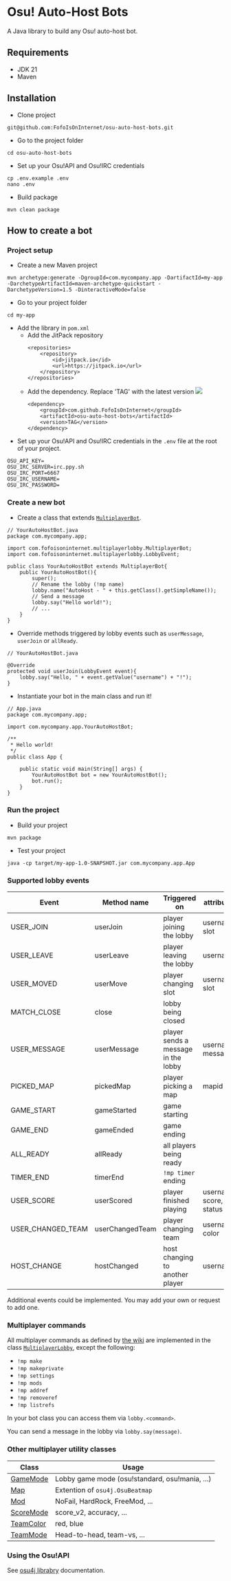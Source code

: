 # Osu! Auto-Host Bots

A Java library to build any Osu! auto-host bot.

## Requirements
- JDK 21
- Maven

## Installation
- Clone project
```
git@github.com:FofoIsOnInternet/osu-auto-host-bots.git
```
- Go to the project folder
```
cd osu-auto-host-bots
```
- Set up your Osu!API and Osu!IRC credentials
```
cp .env.example .env
nano .env
```
- Build package
```
mvn clean package
```

## How to create a bot
### Project setup
- Create a new Maven project
```
mvn archetype:generate -DgroupId=com.mycompany.app -DartifactId=my-app -DarchetypeArtifactId=maven-archetype-quickstart -DarchetypeVersion=1.5 -DinteractiveMode=false
```
- Go to your project folder
```
cd my-app
```
- Add the library in `pom.xml` 
  - Add the JitPack repository
    ```
    <repositories>
        <repository>
            <id>jitpack.io</id>
            <url>https://jitpack.io</url>
        </repository>
    </repositories>
    ```
  - Add the dependency. Replace 'TAG' with the latest version
  [![](https://jitpack.io/v/FofoIsOnInternet/osu-auto-host-bots.svg)](https://jitpack.io/#FofoIsOnInternet/osu-auto-host-bots)
    ```
    <dependency>
        <groupId>com.github.FofoIsOnInternet</groupId>
        <artifactId>osu-auto-host-bots</artifactId>
        <version>TAG</version>
    </dependency>
    ```
- Set up your Osu!API and Osu!IRC credentials in the `.env` file at the root of your project.
```
OSU_API_KEY=
OSU_IRC_SERVER=irc.ppy.sh
OSU_IRC_PORT=6667
OSU_IRC_USERNAME=
OSU_IRC_PASSWORD=
```
### Create a new bot
- Create a class that extends [`MultiplayerBot`](https://github.com/FofoIsOnInternet/osu-auto-host-bots/blob/79f79defaec0298c89899c5d8e642257d72b4dad/src/main/java/com/fofoisoninternet/multiplayerlobby/MultiplayerBot.java).
```
// YourAutoHostBot.java
package com.mycompany.app;

import com.fofoisoninternet.multiplayerlobby.MultiplayerBot;
import com.fofoisoninternet.multiplayerlobby.LobbyEvent;

public class YourAutoHostBot extends MultiplayerBot{
    public YourAutoHostBot(){
        super();
        // Rename the lobby (!mp name)
        lobby.name("AutoHost - " + this.getClass().getSimpleName());
        // Send a message
        lobby.say("Hello world!");
        // ...
    }
}
```
- Override methods triggered by lobby events such as `userMessage`, `userJoin` or `allReady`.
```
// YourAutoHostBot.java

@Override
protected void userJoin(LobbyEvent event){
    lobby.say("Hello, " + event.getValue("username") + "!");
}
```
- Instantiate your bot in the main class and run it!
```
// App.java
package com.mycompany.app;

import com.mycompany.app.YourAutoHostBot;

/**
 * Hello world!
 */
public class App {

    public static void main(String[] args) {
        YourAutoHostBot bot = new YourAutoHostBot();
        bot.run();
    }
}
```
### Run the project
- Build your project
```
mvn package
```
- Test your project
```
java -cp target/my-app-1.0-SNAPSHOT.jar com.mycompany.app.App
```

### Supported lobby events
| Event | Method name | Triggered on | attributes |
| --- | --- | --- | --- |
| USER_JOIN | userJoin | player joining the lobby | username, slot |
| USER_LEAVE | userLeave | player leaving the lobby | username |
| USER_MOVED | userMove | player changing slot | username, slot |
| MATCH_CLOSE | close | lobby being closed | |
| USER_MESSAGE | userMessage | player sends a message in the lobby | username, message |
| PICKED_MAP | pickedMap | player picking a map | mapid |
| GAME_START | gameStarted | game starting | |
| GAME_END | gameEnded | game ending | |
| ALL_READY | allReady | all players being ready | |
| TIMER_END | timerEnd | `!mp timer` ending | |
| USER_SCORE | userScored | player finished playing | username, score, status |
| USER_CHANGED_TEAM | userChangedTeam | player changing team | username, color |
| HOST_CHANGE | hostChanged | host changing to another player | username |

Additional events could be implemented. You may add your own or request to add one.

### Multiplayer commands
All multiplayer commands as defined by [the wiki](https://osu.ppy.sh/wiki/en/osu%21_tournament_client/osu%21tourney/Tournament_management_commands) are implemented in the class [`MultiplayerLobby`](https://github.com/FofoIsOnInternet/osu-auto-host-bots/blob/79f79defaec0298c89899c5d8e642257d72b4dad/src/main/java/com/fofoisoninternet/multiplayerlobby/MultiplayerLobby.java), except the following:
- `!mp make`
- `!mp makeprivate`
- `!mp settings`
- `!mp mods`
- `!mp addref`
- `!mp removeref`
- `!mp listrefs`

In your bot class you can access them via `lobby.<command>`.

You can send a message in the lobby via `lobby.say(message)`.

### Other multiplayer utility classes
| Class | Usage |
| --- | --- |
| [GameMode](https://github.com/FofoIsOnInternet/osu-auto-host-bots/blob/79f79defaec0298c89899c5d8e642257d72b4dad/src/main/java/com/fofoisoninternet/multiplayerlobby/GameMode.java) | Lobby game mode (osu!standard, osu!mania, ...) |
| [Map](https://github.com/FofoIsOnInternet/osu-auto-host-bots/blob/79f79defaec0298c89899c5d8e642257d72b4dad/src/main/java/com/fofoisoninternet/multiplayerlobby/Map.java) | Extention of `osu4j.OsuBeatmap` |
| [Mod](https://github.com/FofoIsOnInternet/osu-auto-host-bots/blob/79f79defaec0298c89899c5d8e642257d72b4dad/src/main/java/com/fofoisoninternet/multiplayerlobby/Mod.java) | NoFail, HardRock, FreeMod, ... |
| [ScoreMode](https://github.com/FofoIsOnInternet/osu-auto-host-bots/blob/79f79defaec0298c89899c5d8e642257d72b4dad/src/main/java/com/fofoisoninternet/multiplayerlobby/ScoreMode.java) | score_v2, accuracy, ... |
| [TeamColor](https://github.com/FofoIsOnInternet/osu-auto-host-bots/blob/79f79defaec0298c89899c5d8e642257d72b4dad/src/main/java/com/fofoisoninternet/multiplayerlobby/TeamColor.java) | red, blue |
| [TeamMode](https://github.com/FofoIsOnInternet/osu-auto-host-bots/blob/79f79defaec0298c89899c5d8e642257d72b4dad/src/main/java/com/fofoisoninternet/multiplayerlobby/TeamMode.java) | Head-to-head, team-vs, ... |

### Using the Osu!API
See [osu4j librabry](https://github.com/jamalvw/osu4j) documentation.
